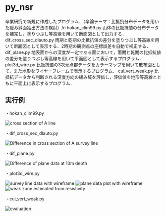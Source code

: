 # py_nsr
卒業研究で新規に作成したプログラム．（卒論テーマ：比抵抗分布データを用いた緩み斜面抽出方法の検討）/n
hokan_clim99.py
山体の比抵抗値の分布データを補完し，塗りつぶし等高線を用いて断面図として出力する．
dif_cross_sec_dlauto.py
雨期と乾期の比抵抗値の差分を塗りつぶし等高線を用いて断面図として表示する．2時期の観測点の座標誤差を自動で補正する．
dif_plane.py
地表面からの深度が一定である面において，雨期と乾期の比抵抗値の差分を塗りつぶし等高線を用いて平面図として表示するプログラム．
plot3d_wire.py
比抵抗値の3次元点郡データをカラーマップを用いて散布図として，また地形をワイヤーフレームで表示するプログラム．
cul_vert_weak.py
比抵抗データから判断される深度方向の緩み域を評価し，評価値を地形等高線とともに平面上に表示するプログラム．

実行例
-------------------------------------------------------------------------
・hokan_clim99.py

![cross section of A line](https://github.com/RyomaNagasawa/py_nsr/assets/136213180/88874bc7-4ede-4ce2-b5f4-c58fe46dfe66)

・dif_cross_sec_dlauto.py

![Difference in cross section of A survey line](https://github.com/RyomaNagasawa/py_nsr/assets/136213180/de30acc3-2c9a-468f-9112-8676a72d5437)

・dif_plane.py

![Difference of plane data at 10m depth](https://github.com/RyomaNagasawa/py_nsr/assets/136213180/4264cefe-2532-4701-a78c-ad6af3d3356f)

・plot3d_wire.py

![survey line data with wireframe](https://github.com/RyomaNagasawa/py_nsr/assets/136213180/777b2f18-c964-4caf-bc29-565f573dce73)
![plane data plot with wireframe](https://github.com/RyomaNagasawa/py_nsr/assets/136213180/41feea12-2300-4e02-a915-62dbfa55257b)
![weak  zone estimated from resistivity](https://github.com/RyomaNagasawa/py_nsr/assets/136213180/7d914efe-72d0-4cbc-9e26-ca2997e8961e)

・cul_vert_weak.py

![evaluation](https://github.com/RyomaNagasawa/py_nsr/assets/136213180/04d461a7-a7bd-4c76-a533-91873c73071f)
